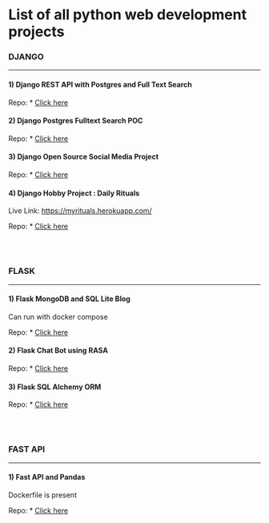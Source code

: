 # List of all python web development projects

### DJANGO
------------------------------------------------------------------------------------------------
#### 1) Django REST API with Postgres and Full Text Search
Repo: * [Click here](https://github.com/uttampatel007/django-drf)

#### 2) Django Postgres Fulltext Search POC
Repo: * [Click here](https://github.com/uttampatel007/django-postgres-full-text-search)

#### 3) Django Open Source Social Media Project
Repo: * [Click here](https://github.com/uttampatel007/nccbuddy)

#### 4) Django Hobby Project : Daily Rituals
Live Link: https://myrituals.herokuapp.com/

Repo: * [Click here](https://github.com/uttampatel007/django-daily-rituals)

<br/><br/>

### FLASK
------------------------------------------------------------------------------------------------
#### 1) Flask MongoDB and SQL Lite Blog
Can run with docker compose

Repo: * [Click here](https://github.com/uttampatel007/flasker/tree/master/flasker)

#### 2) Flask Chat Bot using RASA
Repo: * [Click here](https://github.com/uttampatel007/chatbot-phase-1)

#### 3) Flask SQL Alchemy ORM 
Repo: * [Click here](https://github.com/uttampatel007/flask_postgres_sqlalchemy)

<br/>
<br/>

### FAST API
------------------------------------------------------------------------------------------------
#### 1) Fast API and Pandas
Dockerfile is present

Repo: * [Click here](https://github.com/uttampatel007/fast_api_poc)




